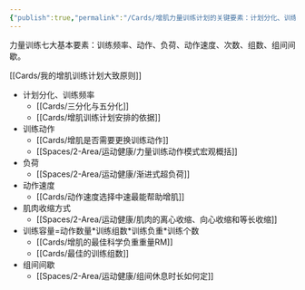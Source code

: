 ```yaml
---
{"publish":true,"permalink":"/Cards/增肌力量训练计划的关键要素：计划分化、训练频率、动作选择、重量选择、训练个数、训练组数、组间间隔、肌肉收缩方式、动作速度.md","title":"增肌力量训练计划的关键要素：计划分化、训练频率、动作选择、重量选择、训练个数、训练组数、组间间隔、肌肉收缩方式、动作速度","created":"2022-12-03","modified":"2023-03-14","published":"2025-07-12T18:46:21.503+08:00","cssclasses":""}
---
```



力量训练七大基本要素：训练频率、动作、负荷、动作速度、次数、组数、组间间歇。

[[Cards/我的增肌训练计划大致原则]]

- 计划分化、训练频率
	- [[Cards/三分化与五分化]]
	- [[Cards/增肌训练计划安排的依据]]
- 训练动作
	- [[Cards/增肌是否需要更换训练动作]]
	- [[Spaces/2-Area/运动健康/力量训练动作模式宏观概括]]
- 负荷
	- [[Spaces/2-Area/运动健康/渐进式超负荷]]
- 动作速度
	- [[Cards/动作速度选择中速最能帮助增肌]]
- 肌肉收缩方式
	- [[Spaces/2-Area/运动健康/肌肉的离心收缩、向心收缩和等长收缩]]
- 训练容量=动作数量\*训练组数\*训练负重\*训练个数
	- [[Cards/增肌的最佳科学负重重量RM]]
	- [[Cards/最佳的训练组数]]
- 组间间歇
	- [[Spaces/2-Area/运动健康/组间休息时长如何定]]